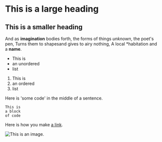 # This is a large heading

## This is a smaller heading

And as **imagination** bodies forth,
the forms of things *unknown*, the poet's pen,
Turns them to shapesand gives to airy nothing,
A local *habitation and a **name**.

- This is
- an unordered
- list

1. This is
2. an ordered
3. list

Here is 'some code' in the middle of a sentence.

```
This is 
a block
of code
```
Here is how you make [a link](https://www.wikipedia.org).

![This is an image.](https://github.com/yihui/xaringan/releases/download/v0.0.2/karl-moustache.jpg)
